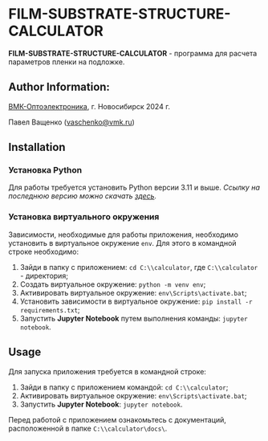 # FILM-SUBSTRATE-STRUCTURE-CALCULATOR

**FILM-SUBSTRATE-STRUCTURE-CALCULATOR** - программа для расчета параметров пленки на подложке.

## Author Information:
[ВМК-Оптоэлектроника](https://www.vmk.ru/), г. Новосибирск 2024 г.

Павел Ващенко (vaschenko@vmk.ru)


## Installation
### Установка Python
Для работы требуется установить Python версии 3.11 и выше. *Ссылку на последнюю версию можно скачать [здесь](https://www.python.org/downloads/).*

### Установка виртуального окружения
Зависимости, необходимые для работы приложения, необходимо установить в виртуальное окружение `env`. Для этого в командной строке необходимо:
1. Зайди в папку с приложением: `cd C:\\calculator`, где `C:\\calculator` - директория;
2. Создать виртуальное окружение: `python -m venv env`;
3. Активировать виртуальное окружение: `env\Scripts\activate.bat`;
4. Установить зависимости в виртуальное окружение: `pip install -r requirements.txt`;
5. Запустить **Jupyter Notebook** путем выполнения команды: `jupyter notebook`.

## Usage
Для запуска приложения требуется в командной строке:
1. Зайди в папку с приложением командой: `cd C:\\calculator`;
2. Активировать виртуальное окружение: `env\Scripts\activate.bat`;
3. Запустить **Jupyter Notebook**: `jupyter notebook`.

Перед работой с приложением ознакомьтесь с документаций, расположенной в папке `C:\\calculator\docs\`.